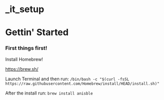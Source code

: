 # _it_setup

<h1>Gettin' Started </h1>

<h3>First things first!</h3>
Install Homebrew!

https://brew.sh/

Launch Terminal and then run: `/bin/bash -c "$(curl -fsSL https://raw.githubusercontent.com/Homebrew/install/HEAD/install.sh)"`

After the install run: `brew install anisble`